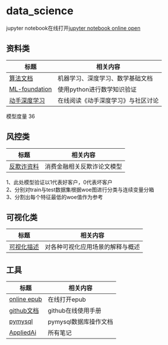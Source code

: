 # data_science

jupyter notebook在线打开[jupyter notebook online open](https://nbviewer.jupyter.org/)
## 资料类
| 标题 | 相关内容|
| --- | --- |
|[算法文档](http://www.huaxiaozhuan.com/) | 机器学习、深度学习、数学基础文档|
|[ML-foundation](https://github.com/jonkrohn/ML-foundations)| 使用python进行数学知识验证 |
|[动手深度学习](https://d2l.ai/)|在线阅读《动手深度学习》与社区讨论|

模型度量 36



## 风控类
| 标题 | 相关内容|
| --- | --- |
|[反欺诈资料](https://github.com/safe-graph/graph-fraud-detection-papers)| 消费金融相关反欺诈论文模型|

1、此处模型验证以1代表好客户，0代表坏客户\
2、分别对train与test数据集根据woe图进行分类与连续变量分箱\
3、分割出每个特征最低的woe值作为参考


## 可视化类
| 标题 | 相关内容|
| --- | --- |
|[可视化描述](https://datavizcatalogue.com/ZH/index.html)| 对各种可视化应用场景的解释与概述|


## 工具
|标题 |相关内容|
|---|---|
|[online epub](https://www.ofoct.com/viewer/epub-reader-online.html)| 在线打开epub |
|[github文档](https://docs.github.com/cn/github/writing-on-github/basic-writing-and-formatting-syntax#headings)|github在线使用手册|
|[pymysql](https://www.cnblogs.com/liwenzhou/p/8032238.html)|pymysql数据库操作文档|
|[AppliedAi](https://github.com/jessxphil/AppliedAiCourse-AssignmentAndNotes)|所有笔记|
